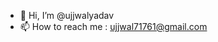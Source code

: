 - 👋 Hi, I’m @ujjwalyadav
- 📫 How to reach me : ujjwal71761@gmail.com

<!---
ujjwalyadav/ujjwalyadav is a ✨ special ✨ repository because its `README.md` (this file) appears on your GitHub profile.
You can click the Preview link to take a look at your changes.
--->
